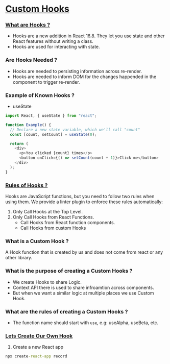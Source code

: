 # [Custom Hooks](https://www.canva.com/design/DAFRQK1zIbg/wkxICQR28RsWOZ89u3fyTw/view?utm_content=DAFRQK1zIbg&utm_campaign=designshare&utm_medium=link2&utm_source=sharebutton)

### [What are Hooks ?](https://reactjs.org/docs/hooks-intro.html)

- Hooks are a new addition in React 16.8. They let you use state and other React features without writing a class.
- Hooks are used for interacting with state.

### Are Hooks Needed ?

- Hooks are needed to persisting information across re-render.
- Hooks are needed to inform DOM for the changes happended in the component to trigger re-render.

### Example of Known Hooks ?

- useState

```ts
import React, { useState } from "react";

function Example() {
  // Declare a new state variable, which we'll call "count"
  const [count, setCount] = useState(0);

  return (
    <div>
      <p>You clicked {count} times</p>
      <button onClick={() => setCount(count + 1)}>Click me</button>
    </div>
  );
}
```

### [Rules of Hooks ?](https://reactjs.org/docs/hooks-rules.html)

Hooks are JavaScript functions, but you need to follow two rules when using them. We provide a linter plugin to enforce these rules automatically:

1. Only Call Hooks at the Top Level.
2. Only Call Hooks from React Functions.
   - Call Hooks from React function components.
   - Call Hooks from custom Hooks

### What is a Custom Hook ?

A Hook function that is created by us and does not come from react or any other library.

### What is the purpose of creating a Custom Hooks ?

- We create Hooks to share Logic.
- Context API there is used to share infroamtion across components.
- But when we want a similar logic at multiple places we use Custom Hook.

### What are the rules of creating a Custom Hooks ?

- The function name should start with `use`, e.g: useAlpha, useBeta, etc.

### [Lets Create Our Own Hook](https://reactjs.org/docs/hooks-custom.html)

1. Create a new React app

```cmd
npx create-react-app record
```
